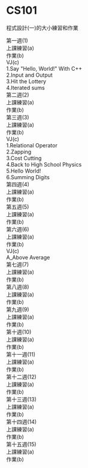 # CS101
程式設計(一)的大小練習和作業

第一週(1)  
上課練習(a)  
作業(b)  
VJ(c)  
  1.Say "Hello, World!" With C++  
  2.Input and Output  
  3.Hit the Lottery  
  4.Iterated sums  
第二週(2)  
上課練習(a)  
作業(b)  
第三週(3)  
上課練習(a)  
作業(b)  
VJ(c)  
  1.Relational Operator  
  2.Zapping  
  3.Cost Cutting  
  4.Back to High School Physics  
  5.Hello World!  
  6.Summing Digits  
第四週(4)  
上課練習(a)  
作業(b)  
第五週(5)  
上課練習(a)  
作業(b)  
第六週(6)  
上課練習(a)  
作業(b)  
VJ(c)  
  A_Above Average  
第七週(7)  
上課練習(a)  
作業(b)  
第八週(8)  
上課練習(a)  
作業(b)  
第九週(9)  
上課練習(a)  
作業(b)  
第十週(10)  
上課練習(a)  
作業(b)  
第十一週(11)  
上課練習(a)  
作業(b)  
第十二週(12)  
上課練習(a)  
作業(b)  
第十三週(13)  
上課練習(a)  
作業(b)  
第十四週(14)  
上課練習(a)  
作業(b)  
第十五週(15)  
上課練習(a)  
作業(b)  
